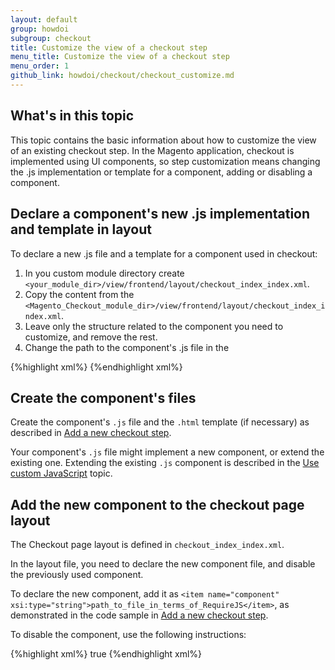 ```yaml
---
layout: default
group: howdoi
subgroup: checkout
title: Customize the view of a checkout step
menu_title: Customize the view of a checkout step
menu_order: 1
github_link: howdoi/checkout/checkout_customize.md
---
```


## What's in this topic

This topic contains the basic information about how to customize the view of an existing checkout step. In the Magento application, checkout is implemented using UI components, so step customization means changing the .js implementation or template for a component, adding or disabling a component.


## Declare a component's new .js implementation and template in layout

To declare a new .js file and a template for a component used in checkout:


1. In you custom module directory create `<your_module_dir>/view/frontend/layout/checkout_index_index.xml`. 
2. Copy the content from the `<Magento_Checkout_module_dir>/view/frontend/layout/checkout_index_index.xml`.
3. Leave only the structure related to the component you need to customize, and remove the rest. 
4. Change the path to the component's .js file in the 

{%highlight xml%}
{%endhighlight xml%}

## Create the component's files

Create the component's `.js` file and the `.html` template (if necessary) as described in [Add a new checkout step]({{site.gdeurl}}howdoi/checkout/checkout_new_step.html). 

Your component's `.js` file might implement a new component, or extend the existing one. Extending the existing `.js` component is described in the [Use custom JavaScript]({{site.gdeurl}}javascript-dev-guide/javascript/custom_js.html#extend_js_component) topic.


## Add the new component to the checkout page layout
The Checkout page layout is defined in `checkout_index_index.xml`.

In the layout file, you need to declare the new component file, and disable the previously used component.

To declare the new component, add it as 
`<item name="component" xsi:type="string">path_to_file_in_terms_of_RequireJS</item>`, as demonstrated in the code sample in [Add a new checkout step]({{site.gdeurl}}howdoi/checkout/checkout_new_step.html#add-your-step-to-the-checkout-page-layout).

To disable the component, use the following instructions:

{%highlight xml%}
<item name="%the_previously_used_component%" xsi:type="array">
    <item name="config" xsi:type="array">
        <item name="componentDisabled" xsi:type="boolean">true</item>
    </item>
</item>
{%endhighlight xml%}

